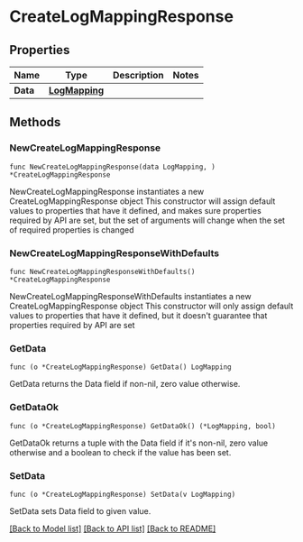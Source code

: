 # CreateLogMappingResponse

## Properties

Name | Type | Description | Notes
------------ | ------------- | ------------- | -------------
**Data** | [**LogMapping**](LogMapping.md) |  | 

## Methods

### NewCreateLogMappingResponse

`func NewCreateLogMappingResponse(data LogMapping, ) *CreateLogMappingResponse`

NewCreateLogMappingResponse instantiates a new CreateLogMappingResponse object
This constructor will assign default values to properties that have it defined,
and makes sure properties required by API are set, but the set of arguments
will change when the set of required properties is changed

### NewCreateLogMappingResponseWithDefaults

`func NewCreateLogMappingResponseWithDefaults() *CreateLogMappingResponse`

NewCreateLogMappingResponseWithDefaults instantiates a new CreateLogMappingResponse object
This constructor will only assign default values to properties that have it defined,
but it doesn't guarantee that properties required by API are set

### GetData

`func (o *CreateLogMappingResponse) GetData() LogMapping`

GetData returns the Data field if non-nil, zero value otherwise.

### GetDataOk

`func (o *CreateLogMappingResponse) GetDataOk() (*LogMapping, bool)`

GetDataOk returns a tuple with the Data field if it's non-nil, zero value otherwise
and a boolean to check if the value has been set.

### SetData

`func (o *CreateLogMappingResponse) SetData(v LogMapping)`

SetData sets Data field to given value.



[[Back to Model list]](../README.md#documentation-for-models) [[Back to API list]](../README.md#documentation-for-api-endpoints) [[Back to README]](../README.md)


